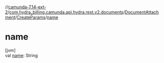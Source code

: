//[camunda-7.14-ext-2](../../../../index.md)/[com.hydra_billing.camunda.api.hydra.rest.v2.documents](../../index.md)/[DocumentAttachment](../index.md)/[CreateParams](index.md)/[name](name.md)

# name

[jvm]\
val [name](name.md): String
